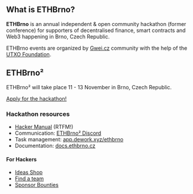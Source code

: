## What is ETHBrno?

**ETHBrno** is an annual independent & open community hackathon (former conference) for supporters of decentralised finance, smart contracts and Web3 happening in Brno, Czech Republic.

ETHBrno events are organized by [Gwei.cz](http://gwei.cz/) community with the help of the [UTXO Foundation](https://utxo.foundation/).


## ETHBrno²

ETHBrno² will take place 11 - 13 November in Brno, Czech Republic.

[Apply for the hackathon!](https://join.ethbrno.cz)

### Hackathon resources

* [Hacker Manual](https://docs.ethbrno.cz/events/2022/hacker-manual) (RTFM!)
* Communication: [ETHBrno² Discord](https://discord.com/invite/qTCka7qtPZ)
* Task management: [app.dework.xyz/ethbrno](https://app.dework.xyz/ethbrno)
* Documentation: [docs.ethbrno.cz](https://docs.ethbrno.cz/)

#### For Hackers

* [Ideas Shop](https://app.dework.xyz/ethbrno/ideas-shop)
* [Find a team](https://app.dework.xyz/ethbrno/eb-or-find-a-team-44886)
* [Sponsor Bounties](https://app.dework.xyz/ethbrno/eb-or-sponsor-bounti)
